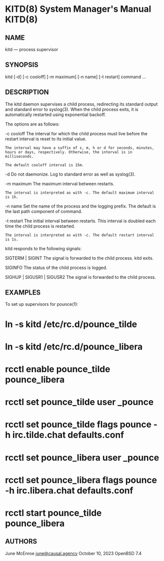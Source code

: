 # KITD(8) 	System Manager's Manual 	KITD(8)

## NAME

kitd — process supervisor

## SYNOPSIS

kitd 	[-d] [-c cooloff] [-m maximum] [-n name] [-t restart] command ...

## DESCRIPTION

The kitd daemon supervises a child process, redirecting its standard output and standard error to syslog(3). When the child process exits, it is automatically restarted using exponential backoff.

The options are as follows:

-c cooloff
    The interval for which the child process must live before the restart interval is reset to its initial value.

    The interval may have a suffix of s, m, h or d for seconds, minutes, hours or days, respectively. Otherwise, the interval is in milliseconds.

    The default cooloff interval is 15m.
-d
    Do not daemonize. Log to standard error as well as syslog(3).

-m maximum
    The maximum interval between restarts.

    The interval is interpreted as with -c. The default maximum interval is 1h.

-n name
    Set the name of the process and the logging prefix. The default is the last path component of command.

-t restart
    The initial interval between restarts. This interval is doubled each time the child process is restarted.

    The interval is interpreted as with -c. The default restart interval is 1s.

kitd responds to the following signals:

SIGTERM | SIGINT
    The signal is forwarded to the child process. kitd exits.

SIGINFO
    The status of the child process is logged.

SIGHUP | SIGUSR1 | SIGUSR2
    The signal is forwarded to the child process.

## EXAMPLES

To set up supervisors for pounce(1):

# ln -s kitd /etc/rc.d/pounce_tilde
# ln -s kitd /etc/rc.d/pounce_libera
# rcctl enable pounce_tilde pounce_libera
# rcctl set pounce_tilde user _pounce
# rcctl set pounce_tilde flags pounce -h irc.tilde.chat defaults.conf
# rcctl set pounce_libera user _pounce
# rcctl set pounce_libera flags pounce -h irc.libera.chat defaults.conf
# rcctl start pounce_tilde pounce_libera

## AUTHORS

June McEnroe <june@causal.agency>
October 10, 2023 	OpenBSD 7.4

